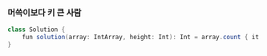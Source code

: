 ### 머쓱이보다 키 큰 사람
```java
class Solution {
    fun solution(array: IntArray, height: Int): Int = array.count { it > height }
}
```